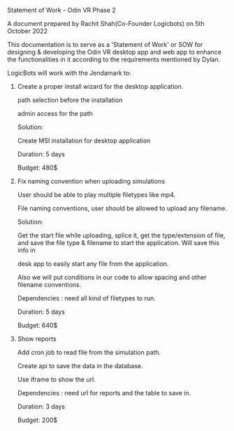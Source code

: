 Statement of Work - Odin VR Phase 2


A document prepared by Rachit Shah(Co-Founder Logicbots) on 5th October 2022


This documentation is to serve as a 'Statement of Work' or SOW for designing & developing the Odin VR desktop app and web app to enhance the functionalities in it according to the requirements mentioned by Dylan.


LogicBots will work with the Jendamark to:


1.	Create a proper install wizard for the desktop application. 
	
     path selection before the installation
     
     admin access for the path
     
    Solution:
    
    Create MSI installation for desktop application
   
   
    Duration: 5 days
    
    Budget: 480$

2.	Fix naming convention when uploading simulations 
	
    User should be able to play multiple filetypes like mp4.
    
    File naming conventions, user should be allowed to upload any filename.
    

    Solution:
    
    Get the start file while uploading, splice it, get the type/extension of file, and save the file type & filename to start the application. Will save this info in 
    
    desk app to easily start any file from the application.
    
    Also we will put conditions in our code to allow spacing and other filename conventions.


    Dependencies : need all kind of filetypes to run.
    
      Duration: 5 days
      
      Budget: 640$
      

3.	Show reports
	
    Add cron job to read file from the simulation path.
    
    Create api to save the data in the database.
    
    Use iframe to show the url.
    

    Dependencies : need url for reports  and the table to save in.
    

    Duration: 3 days
    

    Budget: 200$



